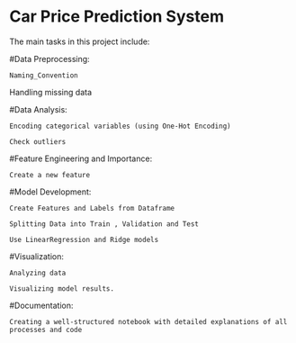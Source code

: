 # Car Price Prediction System

The main tasks in this project include:

#Data Preprocessing:

	Naming_Convention 
 
   Handling missing data 
   
#Data Analysis:

    Encoding categorical variables (using One-Hot Encoding)
    
    Check outliers
    
#Feature Engineering and Importance: 

	Create a new feature
 
#Model Development:

	Create Features and Labels from Dataframe
 
	Splitting Data into Train , Validation and Test
 
    Use LinearRegression and Ridge models 
    
#Visualization: 

    Analyzing data 
    
    Visualizing model results.
    
#Documentation: 

    Creating a well-structured notebook with detailed explanations of all processes and code
	
